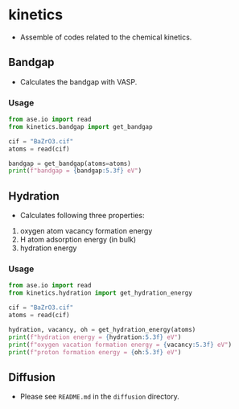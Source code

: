 # kinetics
* Assemble of codes related to the chemical kinetics.

## Bandgap
* Calculates the bandgap with VASP.

### Usage
```python
from ase.io import read
from kinetics.bandgap import get_bandgap

cif = "BaZrO3.cif"
atoms = read(cif)

bandgap = get_bandgap(atoms=atoms)
print(f"bandgap = {bandgap:5.3f} eV")
```

## Hydration
* Calculates following three properties:
1. oxygen atom vacancy formation energy
2. H atom adsorption energy (in bulk)
3. hydration energy

### Usage
```python
from ase.io import read
from kinetics.hydration import get_hydration_energy

cif = "BaZrO3.cif"
atoms = read(cif)

hydration, vacancy, oh = get_hydration_energy(atoms)
print(f"hydration energy = {hydration:5.3f} eV")
print(f"oxygen vacation formation energy = {vacancy:5.3f} eV")
print(f"proton formation energy = {oh:5.3f} eV")
```

## Diffusion
* Please see `README.md` in the `diffusion` directory.
